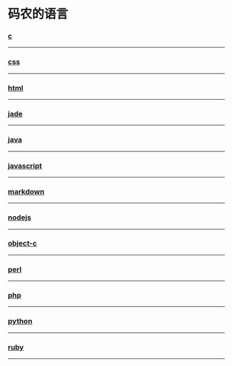 码农的语言
=========

### [c](c/index)

---

### [css](css/index)

---

### [html](html/index)

---

### [jade](jade/index)

---

### [java](java/index)

---

### [javascript](javascript/index)

---

### [markdown](markdown/index)

---

### [nodejs](nodejs/index)

---

### [object-c](object-c/index)

---

### [perl](perl/index)

---

### [php](php/index)

---

### [python](python/index)

---

### [ruby](ruby/index)

---
